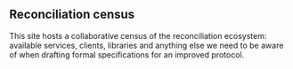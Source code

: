 ## Reconciliation census

This site hosts a collaborative census of the reconciliation ecosystem: available services, clients, libraries and anything else we need to be aware of when drafting formal specifications for an improved protocol.


